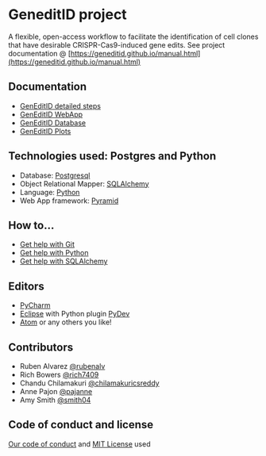 # GeneditID project

A flexible, open-access workflow to facilitate the identification of cell clones that have desirable CRISPR-Cas9-induced gene edits. See project documentation @ [https://geneditid.github.io/manual.html](https://geneditid.github.io/manual.html)

## Documentation

- [GenEditID detailed steps](https://geneditid.github.io/manual.html)
- [GenEditID WebApp](https://geneditid.github.io/webapp.html)
- [GenEditID Database](https://geneditid.github.io/database.html)
- [GenEditID Plots](https://geneditid.github.io/plots.html)


## Technologies used: Postgres and Python

- Database: [Postgresql](https://www.postgresql.org/)
- Object Relational Mapper: [SQLAlchemy](https://www.sqlalchemy.org/)
- Language: [Python](https://www.python.org/)
- Web App framework: [Pyramid](https://trypyramid.com/)


## How to...

- [Get help with Git](https://geneditid.github.io/help-git.html)
- [Get help with Python](https://geneditid.github.io/help-python.html)
- [Get help with SQLAlchemy](https://geneditid.github.io/help-sqlalchemy.html)


## Editors

- [PyCharm](https://www.jetbrains.com/pycharm/)
- [Eclipse](http://www.eclipse.org/) with Python plugin [PyDev](http://www.pydev.org/)
- [Atom](https://atom.io/) or any others you like!

## Contributors

- Ruben Alvarez [@rubenalv](https://github.com/rubenalv)
- Rich Bowers [@rich7409](https://github.com/rich7409)
- Chandu Chilamakuri [@chilamakuricsreddy](https://github.com/chilamakuricsreddy)
- Anne Pajon [@pajanne](https://github.com/pajanne)
- Amy Smith [@smith04](https://github.com/smith04)


## Code of conduct and license

[Our code of conduct](CODE_OF_CONDUCT.md) and [MIT License](LICENSE) used
